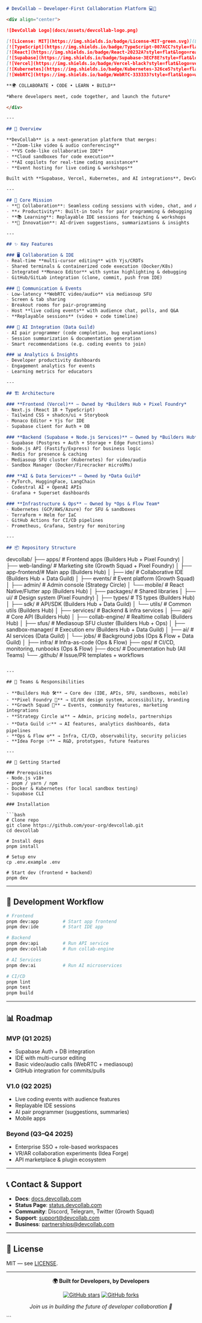 ```markdown
# DevCollab — Developer-First Collaboration Platform 💻🚀  

<div align="center">

![DevCollab Logo](docs/assets/devcollab-logo.png)

[![License: MIT](https://img.shields.io/badge/License-MIT-green.svg)](LICENSE)
[![TypeScript](https://img.shields.io/badge/TypeScript-007ACC?style=flat&logo=typescript&logoColor=white)](https://www.typescriptlang.org/)
[![React](https://img.shields.io/badge/React-20232A?style=flat&logo=react&logoColor=61DAFB)](https://react.dev/)
[![Supabase](https://img.shields.io/badge/Supabase-3ECF8E?style=flat&logo=supabase&logoColor=white)](https://supabase.com/)
[![Vercel](https://img.shields.io/badge/Vercel-black?style=flat&logo=vercel&logoColor=white)](https://vercel.com/)
[![Kubernetes](https://img.shields.io/badge/Kubernetes-326ce5?style=flat&logo=kubernetes&logoColor=white)](https://kubernetes.io/)
[![WebRTC](https://img.shields.io/badge/WebRTC-333333?style=flat&logo=webrtc&logoColor=red)](https://webrtc.org/)

**🌍 COLLABORATE • CODE • LEARN • BUILD**

*Where developers meet, code together, and launch the future*  

</div>

---

## 🌟 Overview  

**DevCollab** is a next-generation platform that merges:  
- **Zoom-like video & audio conferencing**  
- **VS Code-like collaborative IDE**  
- **Cloud sandboxes for code execution**  
- **AI copilots for real-time coding assistance**  
- **Event hosting for live coding & workshops**  

Built with **Supabase, Vercel, Kubernetes, and AI integrations**, DevCollab empowers developer teams, educators, and communities to **collaborate, learn, and innovate together**.  

---

## 🎯 Core Mission  
- **🤝 Collaboration**: Seamless coding sessions with video, chat, and AI  
- **⚡ Productivity**: Built-in tools for pair programming & debugging  
- **📚 Learning**: Replayable IDE sessions for teaching & workshops  
- **🚀 Innovation**: AI-driven suggestions, summarizations & insights  

---

## ✨ Key Features  

### 🖥️ Collaboration & IDE  
- Real-time **multi-cursor editing** with Yjs/CRDTs  
- Shared terminals & containerized code execution (Docker/K8s)  
- Integrated **Monaco Editor** with syntax highlighting & debugging  
- GitHub/GitLab integration (clone, commit, push from IDE)  

### 🎥 Communication & Events  
- Low-latency **WebRTC video/audio** via mediasoup SFU  
- Screen & tab sharing  
- Breakout rooms for pair-programming  
- Host **live coding events** with audience chat, polls, and Q&A  
- **Replayable sessions** (video + code timeline)  

### 🤖 AI Integration (Data Guild)  
- AI pair programmer (code completion, bug explanations)  
- Session summarization & documentation generation  
- Smart recommendations (e.g. coding events to join)  

### 📊 Analytics & Insights  
- Developer productivity dashboards  
- Engagement analytics for events  
- Learning metrics for educators  

---

## 🏗️ Architecture  

### **Frontend (Vercel)** — Owned by *Builders Hub + Pixel Foundry*  
- Next.js (React 18 + TypeScript)  
- Tailwind CSS + shadcn/ui + Storybook  
- Monaco Editor + Yjs for IDE  
- Supabase client for Auth + DB  

### **Backend (Supabase + Node.js Services)** — Owned by *Builders Hub*  
- Supabase (Postgres + Auth + Storage + Edge Functions)  
- Node.js API (Fastify/Express) for business logic  
- Redis for presence & caching  
- Mediasoup SFU cluster (Kubernetes) for video/audio  
- Sandbox Manager (Docker/Firecracker microVMs)  

### **AI & Data Services** — Owned by *Data Guild*  
- PyTorch, HuggingFace, LangChain  
- Codestral AI + OpenAI APIs  
- Grafana + Superset dashboards  

### **Infrastructure & Ops** — Owned by *Ops & Flow Team*  
- Kubernetes (GCP/AWS/Azure) for SFU & sandboxes  
- Terraform + Helm for IaC  
- GitHub Actions for CI/CD pipelines  
- Prometheus, Grafana, Sentry for monitoring  

---

## 📦 Repository Structure  

```

devcollab/
├── apps/            # Frontend apps (Builders Hub + Pixel Foundry)
│   ├── web-landing/ # Marketing site (Growth Squad + Pixel Foundry)
│   ├── app-frontend/# Main app (Builders Hub)
│   ├── ide/         # Collaborative IDE (Builders Hub + Data Guild)
│   ├── events/      # Event platform (Growth Squad)
│   ├── admin/       # Admin console (Strategy Circle)
│   └── mobile/      # React Native/Flutter app (Builders Hub)
│
├── packages/        # Shared libraries
│   ├── ui/          # Design system (Pixel Foundry)
│   ├── types/       # TS types (Builders Hub)
│   ├── sdk/         # API/SDK (Builders Hub + Data Guild)
│   └── utils/       # Common utils (Builders Hub)
│
├── services/        # Backend & infra services
│   ├── api/         # Core API (Builders Hub)
│   ├── collab-engine/ # Realtime collab (Builders Hub)
│   ├── sfus/        # Mediasoup SFU cluster (Builders Hub + Ops)
│   ├── sandbox-manager/ # Execution env (Builders Hub + Data Guild)
│   ├── ai/          # AI services (Data Guild)
│   └── jobs/        # Background jobs (Ops & Flow + Data Guild)
│
├── infra/           # Infra-as-code (Ops & Flow)
├── ops/             # CI/CD, monitoring, runbooks (Ops & Flow)
├── docs/            # Documentation hub (All Teams)
└── .github/         # Issue/PR templates + workflows

````

---

## 👥 Teams & Responsibilities  

- **Builders Hub 🛠** → Core dev (IDE, APIs, SFU, sandboxes, mobile)  
- **Pixel Foundry 🎨** → UI/UX design system, accessibility, branding  
- **Growth Squad 📢** → Events, community features, marketing integrations  
- **Strategy Circle 📊** → Admin, pricing models, partnerships  
- **Data Guild 📈** → AI features, analytics dashboards, data pipelines  
- **Ops & Flow ⚙** → Infra, CI/CD, observability, security policies  
- **Idea Forge 💡** → R&D, prototypes, future features  

---

## 🚀 Getting Started  

### Prerequisites  
- Node.js v18+  
- pnpm / yarn / npm  
- Docker & Kubernetes (for local sandbox testing)  
- Supabase CLI  

### Installation  

```bash
# Clone repo
git clone https://github.com/your-org/devcollab.git
cd devcollab

# Install deps
pnpm install

# Setup env
cp .env.example .env

# Start dev (frontend + backend)
pnpm dev
````

---

## 🔧 Development Workflow

```bash
# Frontend
pnpm dev:app         # Start app frontend
pnpm dev:ide         # Start IDE app

# Backend
pnpm dev:api         # Run API service
pnpm dev:collab      # Run collab-engine

# AI Services
pnpm dev:ai          # Run AI microservices

# CI/CD
pnpm lint
pnpm test
pnpm build
```

---

## 📊 Roadmap

### MVP (Q1 2025)

* Supabase Auth + DB integration
* IDE with multi-cursor editing
* Basic video/audio calls (WebRTC + mediasoup)
* GitHub integration for commits/pulls

### V1.0 (Q2 2025)

* Live coding events with audience features
* Replayable IDE sessions
* AI pair programmer (suggestions, summaries)
* Mobile apps

### Beyond (Q3–Q4 2025)

* Enterprise SSO + role-based workspaces
* VR/AR collaboration experiments (Idea Forge)
* API marketplace & plugin ecosystem

---

## 📞 Contact & Support

* **Docs**: [docs.devcollab.com](#)
* **Status Page**: [status.devcollab.com](#)
* **Community**: Discord, Telegram, Twitter (Growth Squad)
* **Support**: [support@devcollab.com](mailto:support@devcollab.com)
* **Business**: [partnerships@devcollab.com](mailto:partnerships@devcollab.com)

---

## 📄 License

MIT — see [LICENSE](LICENSE).

---

<div align="center">

**🌍 Built for Developers, by Developers**

[![GitHub stars](https://img.shields.io/github/stars/devcollab/devcollab?style=social)](https://github.com/devcollab/devcollab)
[![GitHub forks](https://img.shields.io/github/forks/devcollab/devcollab?style=social)](https://github.com/devcollab/devcollab)

*Join us in building the future of developer collaboration 🚀*

</div>
```
